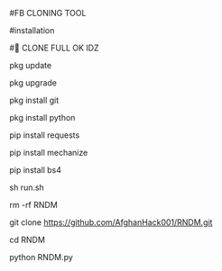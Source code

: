 
#FB CLONING TOOL

#installation

#🔰 CLONE FULL OK IDZ

pkg update

pkg upgrade

pkg install git

pkg install python

pip install requests

pip install mechanize

pip install bs4

sh run.sh

rm -rf RNDM

git clone https://github.com/AfghanHack001/RNDM.git

cd RNDM

python RNDM.py

